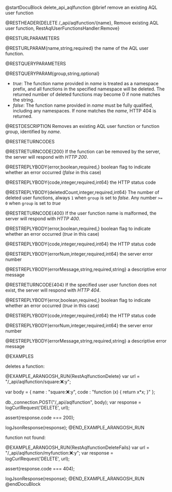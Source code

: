 
@startDocuBlock delete_api_aqlfunction
@brief remove an existing AQL user function

@RESTHEADER{DELETE /_api/aqlfunction/{name}, Remove existing AQL user function, RestAqlUserFunctionsHandler:Remove}

@RESTURLPARAMETERS

@RESTURLPARAM{name,string,required}
the name of the AQL user function.

@RESTQUERYPARAMETERS

@RESTQUERYPARAM{group,string,optional}
- *true*: The function name provided in *name* is treated as
  a namespace prefix, and all functions in the specified namespace will be deleted.
  The returned number of deleted functions may become 0 if none matches the string.
- *false*: The function name provided in *name* must be fully
  qualified, including any namespaces. If none matches the *name*, HTTP 404 is returned. 

@RESTDESCRIPTION
Removes an existing AQL user function or function group, identified by *name*.

@RESTRETURNCODES

@RESTRETURNCODE{200}
If the function can be removed by the server, the server will respond with
*HTTP 200*.

@RESTREPLYBODY{error,boolean,required,}
boolean flag to indicate whether an error occurred (*false* in this case)

@RESTREPLYBODY{code,integer,required,int64}
the HTTP status code

@RESTREPLYBODY{deletedCount,integer,required,int64}
The number of deleted user functions, always `1` when `group` is set to *false*. 
Any number `>= 0` when `group` is set to *true*

@RESTRETURNCODE{400}
If the user function name is malformed, the server will respond with *HTTP 400*.

@RESTREPLYBODY{error,boolean,required,}
boolean flag to indicate whether an error occurred (*true* in this case)

@RESTREPLYBODY{code,integer,required,int64}
the HTTP status code

@RESTREPLYBODY{errorNum,integer,required,int64}
the server error number

@RESTREPLYBODY{errorMessage,string,required,string}
a descriptive error message

@RESTRETURNCODE{404}
If the specified user user function does not exist, the server will respond with *HTTP 404*.

@RESTREPLYBODY{error,boolean,required,}
boolean flag to indicate whether an error occurred (*true* in this case)

@RESTREPLYBODY{code,integer,required,int64}
the HTTP status code

@RESTREPLYBODY{errorNum,integer,required,int64}
the server error number

@RESTREPLYBODY{errorMessage,string,required,string}
a descriptive error message


@EXAMPLES

deletes a function:

@EXAMPLE_ARANGOSH_RUN{RestAqlfunctionDelete}
  var url = "/_api/aqlfunction/square::x::y";

  var body = { 
    name : "square::x::y", 
    code : "function (x) { return x*x; }" 
  };

  db._connection.POST("/_api/aqlfunction", body);
  var response = logCurlRequest('DELETE', url);

  assert(response.code === 200);

  logJsonResponse(response);
@END_EXAMPLE_ARANGOSH_RUN

function not found:

@EXAMPLE_ARANGOSH_RUN{RestAqlfunctionDeleteFails}
  var url = "/_api/aqlfunction/myfunction::x::y";
  var response = logCurlRequest('DELETE', url);

  assert(response.code === 404);

  logJsonResponse(response);
@END_EXAMPLE_ARANGOSH_RUN
@endDocuBlock

